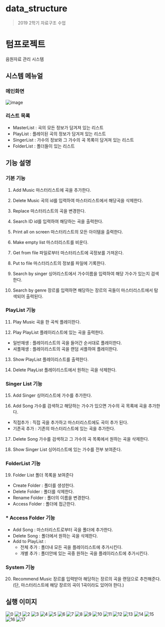 # data_structure

> 2019 2학기 자료구조 수업

# 텀프로젝트
음원자료 관리 시스템

## 시스템 메뉴얼
### 메인화면
![image](https://user-images.githubusercontent.com/55576129/115740597-f048f800-a3c9-11eb-9ed4-3cbdfe5156b9.png)

### 리스트 목록
- MasterList : 곡의 모든 정보가 담겨져 있는 리스트
- PlayList : 플레이된 곡의 정보가 담겨져 있는 리스트
- SingerList : 가수의 정보와 그 가수의 곡 목록이 담겨져 있는 리스트
- FolderList : 폴더들이 있는 리스트

## 기능 설명
### 기본 기능
1. Add Music
마스터리스트에 곡을 추가한다.

2. Delete Music
곡의 id를 입력하여 마스터리스트에서 해당곡을 삭제한다.

3. Replace
마스터리스트의 곡을 변경한다.

4. Search ID
id를 입력하여 해당하는 곡을 출력한다.

5. Print all on screen
마스터리스트의 모든 아이템을 출력한다.

6. Make empty list
마스터리스트를 비운다.


7. Get from file
파일로부터 마스터리스트에 곡정보를 가져온다.

8. Put to file
마스터리스트의 정보를 파일에 기록한다.

9. Search by singer
싱어리스트에서 가수이름을 입력하여 해당 가수가 있는지 검색한다.

10. Search by genre
장르를 입력하면 해당하는 장르의 곡들이 마스터리스트에서 탐색되어 출력된다.

### PlayList 기능
11. Play Music
곡을 한 곡씩 플레이한다.

12. Play PlayList
플레이리스트에 있는 곡을 출력한다.
 - 일반재생 : 플레이리스트의 곡을 들어간 순서대로 플레이한다.
 - 셔플재생 : 플레이리스트의 곡을 랜덤 셔플하여 플레이한다.

13. Show PlayList
플레이리스트를 출력한다.


14. Delete PlayList
플레이리스트에서 원하는 곡을 삭제한다.

### Singer List 기능
15. Add Singer
싱어리스트에 가수를 추가한다.

16. Add Song
가수를 검색하고 해당하는 가수가 있으면 가수의 곡 목록에 곡을 추가한다.
 - 직접추가 : 직접 곡을 추가하고 마스터리스트에도 곡이 추가 된다.
 - 기존곡 추가 : 기존의 마스터리스트에 있는 곡을 추가한다.

17. Delete Song
가수를 검색하고 그 가수의 곡 목록에서 원하는 곡을 삭제한다.

18. Show Singer List
싱어리스트에 있는 가수를 전부 보여준다.






### FolderList 기능
19. Folder List
폴더 목록을 보여준다
 - Create Folder : 폴더를 생성한다.
 - Delete Folder : 폴더를 삭제한다.
 - Rename Folder : 폴더의 이름을 변경한다.
 - Access Folder : 폴더에 접근한다.

### * Access Folder 기능
- Add Song : 마스터리스트로부터 곡을 폴더에 추가한다.
- Delete Song : 폴더에서 원하는 곡을 삭제한다.
- Add to PlayList : 
  - 전체 추가 : 폴더내 모든 곡을 플레이리스트에 추가시킨다.
  - 개별 추가 : 폴더안에 있는 곡중 원하는 곡을 플레이리스트에 추가시킨다.
 
### System 기능
20. Recommend Music
장르를 입력받아 해당하는 장르의 곡을 랜덤으로 추천해준다.
(단, 마스터리스트에 해당 장르의 곡이 1곡이라도 있어야 한다.)


## 실행 이미지

![0](https://user-images.githubusercontent.com/55576129/115741556-d3f98b00-a3ca-11eb-8c29-6114ad924a98.png)
![1](https://user-images.githubusercontent.com/55576129/115741571-d78d1200-a3ca-11eb-89b1-9ce291da195c.png)
![2](https://user-images.githubusercontent.com/55576129/115741579-d956d580-a3ca-11eb-94ec-a82facdc0ba3.png)
![3](https://user-images.githubusercontent.com/55576129/115741586-db209900-a3ca-11eb-91f9-3f8555c78927.png)
![4](https://user-images.githubusercontent.com/55576129/115741600-de1b8980-a3ca-11eb-91ac-a7ef090d84dd.png)
![5](https://user-images.githubusercontent.com/55576129/115741618-e2e03d80-a3ca-11eb-90a1-cd88a4205376.png)
![6](https://user-images.githubusercontent.com/55576129/115741634-e4aa0100-a3ca-11eb-952e-f15bd59d1517.png)
![7](https://user-images.githubusercontent.com/55576129/115741667-e8d61e80-a3ca-11eb-8c13-3cc241002743.png)
![8](https://user-images.githubusercontent.com/55576129/115741676-eb387880-a3ca-11eb-955f-30fff99c958f.png)
![9](https://user-images.githubusercontent.com/55576129/115741683-ebd10f00-a3ca-11eb-9e7a-3367311025d0.png)
![10](https://user-images.githubusercontent.com/55576129/115741690-ed023c00-a3ca-11eb-8999-3db9552ec873.png)
![11](https://user-images.githubusercontent.com/55576129/115741691-ee336900-a3ca-11eb-8840-1b939a13d31b.png)
![12](https://user-images.githubusercontent.com/55576129/115741703-effd2c80-a3ca-11eb-8c37-28cfb4451d13.png)
![13](https://user-images.githubusercontent.com/55576129/115741710-f12e5980-a3ca-11eb-9927-a6ca62cd62c3.png)
![14](https://user-images.githubusercontent.com/55576129/115741719-f25f8680-a3ca-11eb-8ee8-fe39c0107420.png)
![15](https://user-images.githubusercontent.com/55576129/115741724-f390b380-a3ca-11eb-9bab-f2e4df4eb8db.png)
![16](https://user-images.githubusercontent.com/55576129/115741728-f55a7700-a3ca-11eb-90ba-5886dbb3d4ce.png)
![17](https://user-images.githubusercontent.com/55576129/115741734-f7243a80-a3ca-11eb-9729-6603ff2506fc.png)






